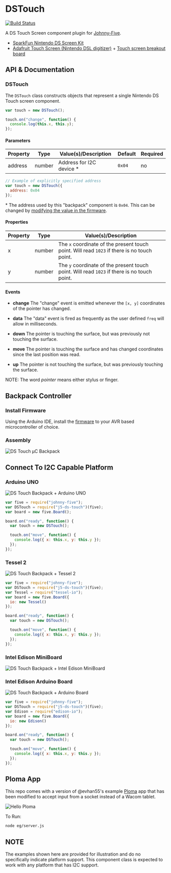 # DSTouch

[![Build Status](https://travis-ci.org/rwaldron/j5-ds-touch.svg?branch=master)](https://travis-ci.org/rwaldron/j5-ds-touch)

A DS Touch Screen component plugin for [Johnny-Five](https://github.com/rwaldron/johnny-five).

- [SparkFun Nintendo DS Screen Kit](https://www.sparkfun.com/products/13631)
- [Adafruit Touch Screen (Nintendo DSL digitizer)](https://www.adafruit.com/products/333) + [Touch screen breakout board](https://www.adafruit.com/product/334)

## API & Documentation

### DSTouch 

The `DSTouch` class constructs objects that represent a single Nintendo DS Touch screen component.

```js
var touch = new DSTouch();

touch.on("change", function() {
  console.log(this.x, this.y);
});
```

#### Parameters

| Property   | Type      | Value(s)/Description      | Default | Required |
|------------|-----------|---------------------------|---------|----------|
| address    | number    | Address for I2C device \* | `0x04`  | no       |


```js
// Example of explicitly specified address
var touch = new DSTouch({
  address: 0x04
});
```

\* The address used by this "backpack" component is `0x04`. This can be changed by [modifying the value in the firmware](https://github.com/rwaldron/j5-ds-touch/blob/master/firmware/ds_touch_slave.ino#L3). 

#### Properties

| Property   | Type      | Value(s)/Description      |
|------------|-----------|---------------------------|
| x    | number    | The `x` coordinate of the present touch point. Will read `1023` if there is no touch point.  |
| y    | number    | The `y` coordinate of the present touch point. Will read `1023` if there is no touch point.  |


#### Events

- **change** The "change" event is emitted whenever the `[x, y]` coordinates of the pointer has changed.

- **data** The "data" event is fired as frequently as the user defined `freq` will allow in milliseconds.

- **down** The pointer is touching the surface, but was previously not touching the surface.

- **move** The pointer is touching the surface and has changed coordinates since the last position was read. 

- **up** The pointer is not touching the surface, but was previously touching the surface.


NOTE: The word _pointer_ means either stylus or finger.



## Backpack Controller

### Install Firmware

Using the Arduino IDE, install the [firmware](https://github.com/rwaldron/j5-ds-touch/blob/master/firmware/ds_touch_slave.ino) to your AVR based microcontroller of choice. 

### Assembly

![DS Touch μC Backpack](https://github.com/rwaldron/j5-ds-touch/blob/master/assets/ds-touch-backpack.png)


## Connect To I2C Capable Platform

### Arduino UNO

![DS Touch Backpack + Arduino UNO](https://raw.githubusercontent.com/rwaldron/j5-ds-touch/master/assets/ds-touch-backpack-with-uno.png)

```js
var five = require("johnny-five");
var DSTouch = require("j5-ds-touch")(five);
var board = new five.Board();

board.on("ready", function() {
  var touch = new DSTouch();

  touch.on("move", function() {
    console.log({ x: this.x, y: this.y });
  });
});
```

### Tessel 2

![DS Touch Backpack + Tessel 2](https://raw.githubusercontent.com/rwaldron/j5-ds-touch/master/assets/ds-touch-backpack-with-tessel-2.png)

```js
var five = require("johnny-five");
var DSTouch = require("j5-ds-touch")(five);
var Tessel = require("tessel-io");
var board = new five.Board({
  io: new Tessel()
});

board.on("ready", function() {
  var touch = new DSTouch();

  touch.on("move", function() {
    console.log({ x: this.x, y: this.y });
  });
});
```

### Intel Edison MiniBoard

![DS Touch Backpack + Intel Edison MiniBoard](https://raw.githubusercontent.com/rwaldron/j5-ds-touch/master/assets/ds-touch-backpack-with-edison-mini.png)

### Intel Edison Arduino Board

![DS Touch Backpack + Arduino Board](https://raw.githubusercontent.com/rwaldron/j5-ds-touch/master/assets/ds-touch-backpack-with-edison-arduino.png)


```js
var five = require("johnny-five");
var DSTouch = require("j5-ds-touch")(five);
var Edison = require("edison-io");
var board = new five.Board({
  io: new Edison()
});

board.on("ready", function() {
  var touch = new DSTouch();

  touch.on("move", function() {
    console.log({ x: this.x, y: this.y });
  });
});
```

## Ploma App

This repo comes with a version of @evhan55's example [Ploma](https://github.com/evhan55/ploma) app that has been modified to accept input from a socket instead of a Wacom tablet. 

![Hello Ploma](https://github.com/rwaldron/j5-ds-touch/blob/master/assets/hello-ploma.png)


To Run: 


```sh
node eg/server.js
```



## NOTE

The examples shown here are provided for illustration and do no specifically indicate platform support. This component class is expected to work with any platform that has I2C support. 
